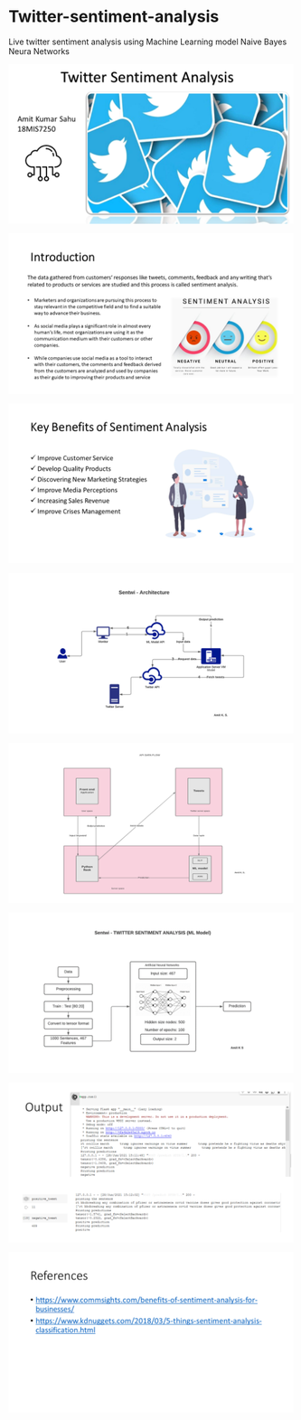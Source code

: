 # Twitter-sentiment-analysis
Live twitter sentiment analysis using Machine Learning model
Naive Bayes
Neura Networks

![Slide 1](https://github.com/ammy20019/Twitter-sentiment-analysis/blob/main/cloud_computing%20presentation/Slide1.PNG)


![Slide 1](https://github.com/ammy20019/Twitter-sentiment-analysis/blob/main/cloud_computing%20presentation/Slide2.PNG)


![Slide 1](https://github.com/ammy20019/Twitter-sentiment-analysis/blob/main/cloud_computing%20presentation/Slide3.PNG)


![Slide 1](https://github.com/ammy20019/Twitter-sentiment-analysis/blob/main/cloud_computing%20presentation/Slide4.PNG)


![Slide 1](https://github.com/ammy20019/Twitter-sentiment-analysis/blob/main/cloud_computing%20presentation/Slide5.PNG)


![Slide 1](https://github.com/ammy20019/Twitter-sentiment-analysis/blob/main/cloud_computing%20presentation/Slide6.PNG)


![Slide 1](https://github.com/ammy20019/Twitter-sentiment-analysis/blob/main/cloud_computing%20presentation/Slide7.PNG)


![Slide 1](https://github.com/ammy20019/Twitter-sentiment-analysis/blob/main/cloud_computing%20presentation/Slide8.PNG)

